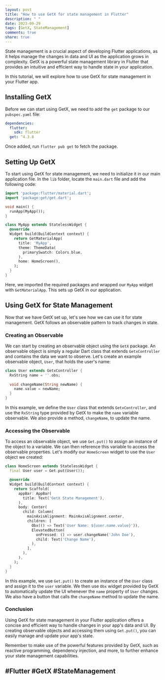 ```yaml
---
layout: post
title: "How to use GetX for state management in Flutter"
description: " "
date: 2023-09-29
tags: [GetX, StateManagement]
comments: true
share: true
---
```


State management is a crucial aspect of developing Flutter applications, as it helps manage the changes in data and UI as the application grows in complexity. GetX is a powerful state management library in Flutter that provides an intuitive and efficient way to handle state in your application.

In this tutorial, we will explore how to use GetX for state management in your Flutter app.

## Installing GetX

Before we can start using GetX, we need to add the `get` package to our `pubspec.yaml` file:

```yaml
dependencies:
  flutter:
    sdk: flutter
  get: ^4.3.8
```

Once added, run `flutter pub get` to fetch the package.

## Setting Up GetX

To start using GetX for state management, we need to initialize it in our main application file. In the `lib` folder, locate the `main.dart` file and add the following code:

```dart
import 'package:flutter/material.dart';
import 'package:get/get.dart';

void main() {
  runApp(MyApp());
}

class MyApp extends StatelessWidget {
  @override
  Widget build(BuildContext context) {
    return GetMaterialApp(
      title: 'MyApp',
      theme: ThemeData(
        primarySwatch: Colors.blue,
      ),
      home: HomeScreen(),
    );
  }
}
```

Here, we imported the required packages and wrapped our `MyApp` widget with `GetMaterialApp`. This sets up GetX in our application.

## Using GetX for State Management

Now that we have GetX set up, let's see how we can use it for state management. GetX follows an observable pattern to track changes in state.

### Creating an Observable

We can start by creating an observable object using the `GetX` package. An observable object is simply a regular Dart class that extends `GetxController` and contains the data we want to observe. Let's create an example observable object, `User`, that holds the user's name:

```dart
class User extends GetxController {
  RxString name = ''.obs;
  
  void changeName(String newName) {
    name.value = newName;
  }
}
```

In this example, we define the `User` class that extends `GetxController`, and use the `RxString` type provided by GetX to make the `name` variable observable. We also provide a method, `changeName`, to update the name.

### Accessing the Observable

To access an observable object, we use `Get.put()` to assign an instance of the object to a variable. We can then reference this variable to access the observable properties. Let's modify our `HomeScreen` widget to use the `User` object we created:

```dart
class HomeScreen extends StatelessWidget {
  final User user = Get.put(User());

  @override
  Widget build(BuildContext context) {
    return Scaffold(
      appBar: AppBar(
        title: Text('GetX State Management'),
      ),
      body: Center(
        child: Column(
          mainAxisAlignment: MainAxisAlignment.center,
          children: [
            Obx(() => Text('User Name: ${user.name.value}')),
            ElevatedButton(
              onPressed: () => user.changeName('John Doe'),
              child: Text('Change Name'),
            ),
          ],
        ),
      ),
    );
  }
}
```

In this example, we use `Get.put()` to create an instance of the `User` class and assign it to the `user` variable. We then use `Obx` widget provided by GetX to automatically update the UI whenever the `name` property of `User` changes. We also have a button that calls the `changeName` method to update the name.

### Conclusion

Using GetX for state management in your Flutter application offers a concise and efficient way to handle changes in your app's data and UI. By creating observable objects and accessing them using `Get.put()`, you can easily manage and update your app's state.

Remember to make use of the powerful features provided by GetX, such as reactive programming, dependency injection, and more, to further enhance your state management capabilities.

## #Flutter #GetX #StateManagement